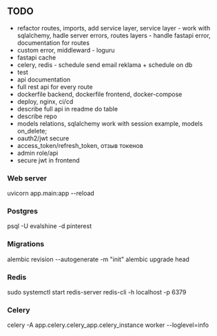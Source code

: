 ## TODO
- refactor routes, imports, add service layer, service layer - work with sqlalchemy, hadle server errors, routes layers - handle fastapi error, documentation for routes
- custom error, middleward - loguru
- fastapi cache
- celery, redis - schedule send email reklama + schedule on db
- test
- api documentation
- full rest api for every route
- dockerfile backend, dockerfile frontend, docker-compose
- deploy, nginx, ci/cd
- describe full api in readme do table
- describe repo
- models relations, sqlalchemy work with session example, models on_delete;
- oauth2/jwt secure
- access_token/refresh_token, отзыв токенов
- admin role/api
- secure jwt in frontend
  

### Web server
uvicorn app.main:app --reload

### Postgres
psql -U evalshine -d pinterest

### Migrations
alembic revision --autogenerate -m "init"
alembic upgrade head

### Redis
sudo systemctl start redis-server
redis-cli -h localhost -p 6379

### Celery
celery -A app.celery.celery_app.celery_instance worker --loglevel=info
